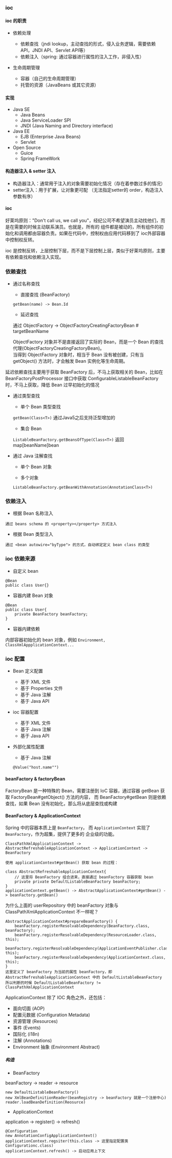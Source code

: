 
### ioc

#### ioc 的职责

* 依赖处理
    * 依赖查找（jndi lookup，主动查找的形式，侵入业务逻辑，需要依赖API，JNDI API、Servlet API等）
    * 依赖注入（spring: 通过容器进行属性的注入工作，非侵入性）

* 生命周期管理
    * 容器（自己的生命周期管理）
    * 托管的资源（JavaBeans 或其它资源）
    
#### 实现

* Java SE   
    * Java Beans
    * Java ServiceLoader SPI
    * JNDI (Java Naming and Directory interface)
* Java EE
    * EJB (Enterprise Java Beans)
    * Servlet
* Open Source
    * Guice
    * Spring FrameWork
    
    
#### 构造器注入 & setter 注入

* 构造器注入：通常用于注入的对象需要初始化情况（存在着参数过多的情况）
* setter注入：用于扩展，让对象更可配 （无法指定setter的 order，构造注入参数有序）

#### ioc

好莱坞原则："Don't call us, we call you"，经纪公司不希望演员主动找他们，而是在需要的时候主动联系演员。也就是，所有的
组件都是被动的，所有组件的初始化和调用都由容器负责。如果在代码中，控制权由应用代码移到了 ioc外部容器中控制权反转。

ioc 是控制反转，上层控制下层，而不是下层控制上层，类似于好莱坞原则，主要有依赖查找和依赖注入实现。


### 依赖查找

* 通过名称查找

    * 直接查找 (BeanFactory)
    
    `getBean(name) -> Bean.Id`
    
    * 延迟查找
    
    通过 ObjectFactory -> ObjectFactoryCreatingFactoryBean # targetBeanName   
    
    ObjectFactory 对象并不是直接返回了实际的 Bean，而是一个 Bean 的查找代理(ObjectFactoryCreatingFactoryBean)。  
    当得到 ObjectFactory 对象时，相当于 Bean 没有被创建，只有当 getObject() 方法时，才会触发 Bean 实例化等生命周期。

延迟依赖查找主要用于获取 BeanFactory 后，不马上获取相关的 Bean，比如在 BeanFactoryPostProcessor 
接口中获取 ConfigurableListableBeanFactory 时，不马上获取，降低 Bean 过早初始化的情况
    
* 通过类型查找

    * 单个 Bean 类型查找
    
    `getBean(Class<T>)` 通过Java5之后支持泛型增加的
    
    * 集合 Bean 
    
    `ListableBeanFactory.getBeansOfType(Class<T>)` 返回 map[beanName]bean
    
* 通过 Java 注解查找

    * 单个 Bean 对象
    
    * 多个对象
    
    `ListableBeanFactory.getBeanWithAnnotation(AnnotationClass<T>)`


### 依赖注入

* 根据 Bean 名称注入

`通过 beans schema 的 <property></property> 方式注入`

* 根据 Bean 类型注入

`通过 <bean autowire="byType"> 的方式，自动绑定定义 bean class 的类型`


### ioc 依赖来源

* 自定义 bean

```
@Bean
public class User{}
```

* 容器内建 Bean 对象

```
@Bean
public class User{
    private BeanFactory beanFactory;
}
```

* 容器内建依赖 

内部容器初始化的 bean 对象，例如 `Environment, ClassXmlAppplicationContext...`

### ioc 配置

* Bean 定义配置

    * 基于 XML 文件
    * 基于 Properties 文件
    * 基于 Java 注解
    * 基于 Java API 

* ioc 容器配置

    * 基于 XML 文件
    * 基于 Java 注解
    * 基于 Java API

* 外部化属性配置

    * 基于 Java 注解
    
    `@Value("host.name"")`


#### beanFactory & factoryBean

FactoryBean 是一种特殊的 Bean，需要注册到 IoC 容器，通过容器 getBean 获取 FactoryBean#getObject() 方法的内容，
而 BeanFactory#getBean 则是依赖查找，如果 Bean 没有初始化，那么将从底层查找或构建

#### BeanFactory & ApplicationContext

Spring 中的容器本质上是 `BeanFactory`， 而 `ApplicationContext` 实现了 `BeanFactory`，作为超集，提供了更多的
企业级的功能。

```
ClassPathXmlApplicationContext -> AbstractRefreshableApplicationContext -> ApplicationContext -> BeanFactory

使用 applicationContext#getBean() 获取 bean 的过程：

class AbstractRefreshableApplicationContext{
    // 这里将 BeanFactory 组合进来，直接通过 beanFactory 容器获取 bean
    private private DefaultListableBeanFactory beanFactory;
}
applicationContext.getBean() -> AbstractApplicationContext#getBean() -> beanFactory.getBean() 
```

为什么上面的 userRepository 中的 beanFactory 对象与 ClassPathXmlApplicationContext 不一样呢？

```
AbstractApplicationContext#prepareBeanFactory() {
    beanFactory.registerResolvableDependency(BeanFactory.class, beanFactory);
    beanFactory.registerResolvableDependency(ResourceLoader.class, this);
    beanFactory.registerResolvableDependency(ApplicationEventPublisher.class, this);
    beanFactory.registerResolvableDependency(ApplicationContext.class, this);
}
这里定义了 beanFactory 为当前的属性 beanFactory，即AbstractRefreshableApplicationContext 中的 DefaultListableBeanFactory
所以判断的时候 DefaultListableBeanFactory != ClassPathXmlApplicationContext
```

ApplicationContext 除了 IOC 角色之外，还包括：

* 面向切面 (AOP)
* 配置元数据 (Configuration Metadata)
* 资源管理 (Resources)
* 事件 (Events)
* 国际化 (i18n)
* 注解 (Annotations)
* Environment 抽象 (Environment Abstract)

##### 构造

* BeanFactory

beanFactory -> reader -> resource

```
new DefaultListableBeanFactory()
new XmlBeanDefinitionReader(beanRegistry -> beanFactory 就是一个注册中心)
reader.loadBeanDefinition(Reosurce) 
```

* ApplicationContext

application -> register() -> refresh() 

```
@Configuration
new AnnotationConfigApplicationContext()
applicationContext.regsiter(this.class -> 这里指定配置类 Configurationc.class)
applicationContext.refresh() -> 启动应用上下文

```
